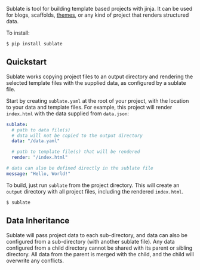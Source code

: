 Sublate is tool for building template based projects with jinja. It can be used for blogs, scaffolds, [themes](https://github.com/subtheme-dev), or any kind of project that renders structured data. 

To install:

    $ pip install sublate

## Quickstart

Sublate works copying project files to an output directory and rendering the selected template files with the supplied data, as configured by a sublate file.

Start by creating `sublate.yaml` at the root of your project, with the location to your data and template files. For example, this project will render `index.html` with the data supplied from `data.json`:

```yaml
sublate:
  # path to data file(s)
  # data will not be copied to the output directory
  data: "/data.yaml"

  # path to template file(s) that will be rendered
  render: "/index.html"

# data can also be defined directly in the sublate file
message: "Hello, World!"
```

To build, just run `sublate` from the project directory. This will create an `output` directory with all project files, including the rendered `index.html`.

    $ sublate

## Data Inheritance

Sublate will pass project data to each sub-directory, and data can also be configured from a sub-directory (with another sublate file). Any data configured from a child directory cannot be shared with its parent or sibling directory. All data from the parent is merged with the child, and the child will overwrite any conflicts.
